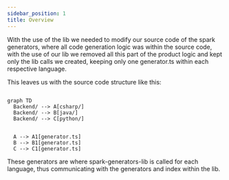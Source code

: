 ```yaml
---
sidebar_position: 1
title: Overview
---
```


With the use of the lib we needed to modify our source code of the spark generators, where all code generation logic was within the source code, with the use of our lib we removed all this part of the product logic and kept only the lib calls we created, keeping only one generator.ts within each respective language.

This leaves us with the source code structure like this:


```mermaid

graph TD
  Backend/ --> A[csharp/]
  Backend/ --> B[java/]
  Backend/ --> C[python/]
  
  
  A --> A1[generator.ts]
  B --> B1[generator.ts]
  C --> C1[generator.ts]
```


These generators are where spark-generators-lib is called for each language, thus communicating with the generators and index within the lib.